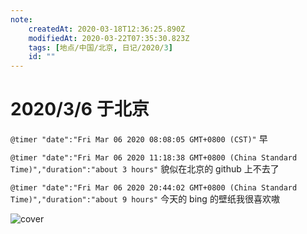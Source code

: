 ```yaml
---
note:
    createdAt: 2020-03-18T12:36:25.890Z
    modifiedAt: 2020-03-22T07:35:30.823Z
    tags: [地点/中国/北京, 日记/2020/3]
    id: ""
---
```

# 2020/3/6 于北京

`@timer "date":"Fri Mar 06 2020 08:08:05 GMT+0800 (CST)"`
早

`@timer "date":"Fri Mar 06 2020 11:18:38 GMT+0800 (China Standard Time)","duration":"about 3 hours"`
貌似在北京的 github 上不去了

`@timer "date":"Fri Mar 06 2020 20:44:02 GMT+0800 (China Standard Time)","duration":"about 9 hours"`
今天的 bing 的壁纸我很喜欢嗷

![cover](https://cn.bing.com/th?id=OHR.BluebirdsYNP_ZH-CN1355093185_1920x1080.jpg&rf=LaDigue_1920x1080.jpg&pid=hp)

